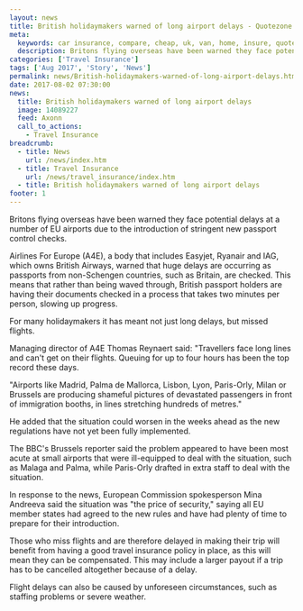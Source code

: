 ```yaml
---
layout: news
title: British holidaymakers warned of long airport delays - Quotezone.co.uk
meta:
  keywords: car insurance, compare, cheap, uk, van, home, insure, quotes, online, comparison, bike, loans, life
  description: Britons flying overseas have been warned they face potential delays at a number of EU airports due to the introduction of stringent new passport control checks
categories: ['Travel Insurance']
tags: ['Aug 2017', 'Story', 'News']
permalink: news/British-holidaymakers-warned-of-long-airport-delays.htm
date: 2017-08-02 07:30:00
news:
  title: British holidaymakers warned of long airport delays
  image: 14089227
  feed: Axonn
  call_to_actions:
    - Travel Insurance
breadcrumb:
  - title: News
    url: /news/index.htm
  - title: Travel Insurance
    url: /news/travel_insurance/index.htm
  - title: British holidaymakers warned of long airport delays
footer: 1
---
```


Britons flying overseas have been warned they face potential delays at a number of EU airports due to the introduction of stringent new passport control checks.

Airlines For Europe (A4E), a body that includes Easyjet, Ryanair and IAG, which owns British Airways, warned that huge delays are occurring as passports from non-Schengen countries, such as Britain, are checked. This means that rather than being waved through, British passport holders are having their documents checked in a process that takes two minutes per person, slowing up progress.

For many holidaymakers it has meant not just long delays, but missed flights. &nbsp;

Managing director of A4E Thomas Reynaert said: &quot;Travellers face long lines and can&#39;t get on their flights. Queuing for up to four hours has been the top record these days.

&quot;Airports like Madrid, Palma de Mallorca, Lisbon, Lyon, Paris-Orly, Milan or Brussels are producing shameful pictures of devastated passengers in front of immigration booths, in lines stretching hundreds of metres.&quot;

He added that the situation could worsen in the weeks ahead as the new regulations have not yet been fully implemented.&nbsp;

The BBC&#39;s Brussels reporter said the problem appeared to have been most acute at small airports that were ill-equipped to deal with the situation, such as Malaga and Palma, while Paris-Orly drafted in extra staff to deal with the situation.

In response to the news, European Commission spokesperson Mina Andreeva said the situation was &quot;the price of security,&quot; saying all EU member states had agreed to the new rules and have had plenty of time to prepare for their introduction.&nbsp;



Those who miss flights and are therefore delayed in making their trip will benefit from having a good travel insurance policy in place, as this will mean they can be compensated. This may include a larger payout if a trip has to be cancelled altogether because of a delay.&nbsp;

Flight delays can also be caused by unforeseen circumstances, such as staffing problems or severe weather.&nbsp;
